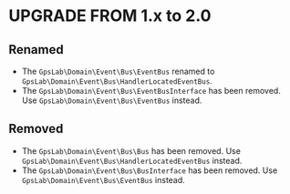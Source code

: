UPGRADE FROM 1.x to 2.0
=======================

## Renamed

* The `GpsLab\Domain\Event\Bus\EventBus` renamed to `GpsLab\Domain\Event\Bus\HandlerLocatedEventBus`.
* The `GpsLab\Domain\Event\Bus\EventBusInterface` has been removed. Use `GpsLab\Domain\Event\Bus\EventBus` instead.

## Removed

* The `GpsLab\Domain\Event\Bus\Bus` has been removed. Use `GpsLab\Domain\Event\Bus\HandlerLocatedEventBus` instead.
* The `GpsLab\Domain\Event\Bus\BusInterface` has been removed. Use `GpsLab\Domain\Event\Bus\EventBus` instead.
